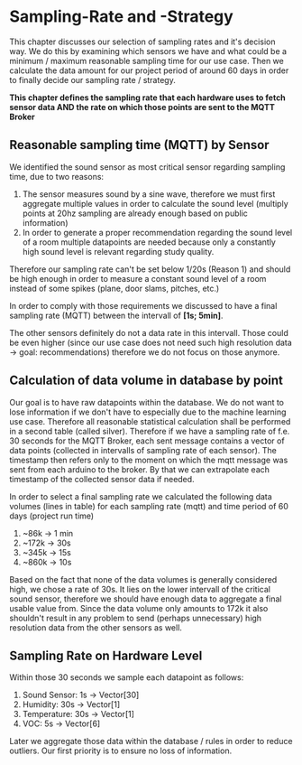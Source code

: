 # Sampling-Rate and -Strategy
This chapter discusses our selection of sampling rates and it's decision way. We do this by examining which sensors we have and what could be a minimum / maximum reasonable sampling time for our use case. Then we calculate the data amount for our project period of around 60 days in order to finally decide our sampling rate / strategy.

<b>This chapter defines the sampling rate that each hardware uses to fetch sensor data AND the rate on which those points are sent to the MQTT Broker</b>

## Reasonable sampling time (MQTT) by Sensor
We identified the sound sensor as most critical sensor regarding sampling time, due to two reasons:

1. The sensor measures sound by a sine wave, therefore we must first aggregate multiple values in order to calculate the sound level (multiply points at 20hz sampling are already enough based on public information)
2. In order to generate a proper recommendation regarding the sound level of a room multiple datapoints are needed because only a constantly high sound level is relevant regarding study quality.

Therefore our sampling rate can't be set below 1/20s (Reason 1) and should be high enough in order to measure a constant sound level of a room instead of some spikes (plane, door slams, pitches, etc.)

In order to comply with those requirements we discussed to have a final sampling rate (MQTT) between the intervall of <b>[1s; 5min]</b>.

The other sensors definitely do not a data rate in this intervall. Those could be even higher (since our use case does not need such high resolution data -> goal: recommendations) therefore we do not focus on those anymore.

## Calculation of data volume in database by point
Our goal is to have raw datapoints within the database. We do not want to lose information if we don't have to especially due to the machine learning use case. Therefore all reasonable statistical calculation shall be performed in a second table (called silver). Therefore if we have a sampling rate of f.e. 30 seconds for the MQTT Broker, each sent message contains a vector of data points (collected in intervalls of sampling rate of each sensor). The timestamp then refers only to the moment on which the mqtt message was sent from each arduino to the broker. By that we can extrapolate each timestamp of the collected sensor data if needed.

In order to select a final sampling rate we calculated the following data volumes (lines in table) for each sampling rate (mqtt) and time period of 60 days (project run time)

1. ~86k -> 1 min
2. ~172k -> 30s
3. ~345k -> 15s
4. ~860k -> 10s

Based on the fact that none of the data volumes is generally considered high, we chose a rate of 30s. It lies on the lower intervall of the critical sound sensor, therefore we should have enough data to aggregate a final usable value from. Since the data volume only amounts to 172k it also shouldn't result in any problem to send (perhaps unnecessary) high resolution data from the other sensors as well.

## Sampling Rate on Hardware Level
Within those 30 seconds we sample each datapoint as follows:

1. Sound Sensor: 1s -> Vector[30]
2. Humidity: 30s -> Vector[1]  
3. Temperature: 30s -> Vector[1]
4. VOC: 5s -> Vector[6]

Later we aggregate those data within the database / rules in order to reduce outliers. Our first priority is to ensure no loss of information.